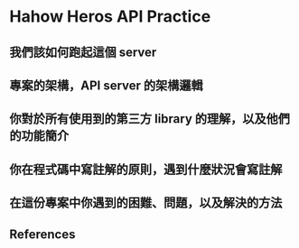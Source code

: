 # Hahow Heros API Practice


## 我們該如何跑起這個 server

## 專案的架構，API server 的架構邏輯

## 你對於所有使用到的第三方 library 的理解，以及他們的功能簡介

## 你在程式碼中寫註解的原則，遇到什麼狀況會寫註解

## 在這份專案中你遇到的困難、問題，以及解決的方法


## References
